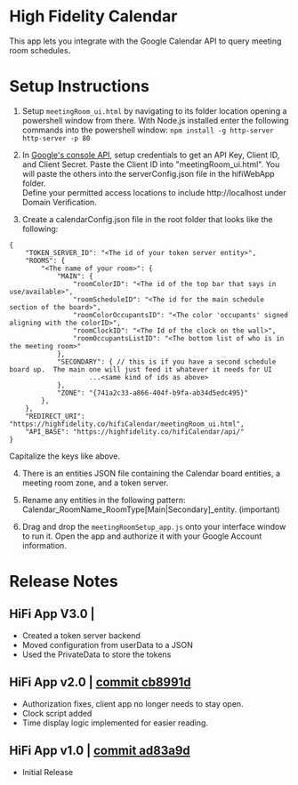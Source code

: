 # High Fidelity Calendar
This app lets you integrate with the Google Calendar API to query meeting room schedules.


# Setup Instructions
1. Setup `meetingRoom_ui.html` by navigating to its folder location opening a powershell window from there. With Node.js installed enter the following commands into the powershell window: 
        `npm install -g http-server`
        `http-server -p 80`
2. In [Google's console API](https://console.developers.google.com/projectselector2/apis/credentials?supportedpurview=project), setup credentials to get an API Key, Client ID, and Client Secret.  Paste the Client ID into "meetingRoom_ui.html".  You will paste the others into the serverConfig.json file in the hifiWebApp folder.  
Define your permitted access locations to include http://localhost under Domain Verification.

3. Create a calendarConfig.json file in the root folder that looks like the following:
```
{
    "TOKEN_SERVER_ID": "<The id of your token server entity>",
    "ROOMS": {
        "<The name of your room>": {
            "MAIN": {
                "roomColorID": "<The id of the top bar that says in use/available>",
                "roomScheduleID": "<The id for the main schedule section of the board>",
                "roomColorOccupantsID": "<The color 'occupants' signed aligning with the colorID>",
                "roomClockID": "<The Id of the clock on the wall>",
                "roomOccupantsListID": "<The bottom list of who is in the meeting room>"
            },
            "SECONDARY": { // this is if you have a second schedule board up.  The main one will just feed it whatever it needs for UI
                    ...<same kind of ids as above>
            },
            "ZONE": "{741a2c33-a866-404f-b9fa-ab34d5edc495}"
        },
    },
    "REDIRECT_URI": "https://highfidelity.co/hifiCalendar/meetingRoom_ui.html",
    "API_BASE": "https://highfidelity.co/hifiCalendar/api/"
}
```
Capitalize the keys like above.  

4. There is an entities JSON file containing the Calendar board entities, a meeting room zone, and a token server.

5. Rename any entities in the following pattern: Calendar_RoomName_RoomType[Main|Secondary]_entity. (important)

6. Drag and drop the `meetingRoomSetup_app.js` onto your interface window to run it. Open the app and authorize it with your Google Account information.


# Release Notes

## HiFi App V3.0 |
  - Created a token server backend 
  - Moved configuration from userData to a JSON
  - Used the PrivateData to store the tokens

## HiFi App v2.0 | [commit cb8991d](https://github.com/highfidelity/hifi-content/pull/361/commits/cb8991d98223a7ad14dca809b8ba507bef9336cb)
- Authorization fixes, client app no longer needs to stay open.
- Clock script added
- Time display logic implemented for easier reading.
## HiFi App v1.0 | [commit ad83a9d](https://github.com/highfidelity/hifi-content/pull/345/commits/ad83a9dc621196e80b234ba205803b61f42c1b88)
- Initial Release